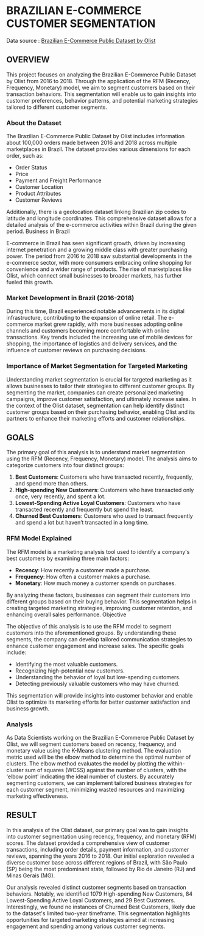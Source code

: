 # BRAZILIAN E-COMMERCE CUSTOMER SEGMENTATION
Data source : [Brazilian E-Commerce Public Dataset by Olist](https://www.kaggle.com/datasets/olistbr/brazilian-ecommerce/data)

## OVERVIEW

This project focuses on analyzing the Brazilian E-Commerce Public Dataset by Olist from 2016 to 2018. Through the application of the RFM (Recency, Frequency, Monetary) model, we aim to segment customers based on their transaction behaviors. This segmentation will enable us to gain insights into customer preferences, behavior patterns, and potential marketing strategies tailored to different customer segments.

### About the Dataset

The Brazilian E-Commerce Public Dataset by Olist includes information about 100,000 orders made between 2016 and 2018 across multiple marketplaces in Brazil. The dataset provides various dimensions for each order, such as:

* Order Status
* Price
* Payment and Freight Performance
* Customer Location
* Product Attributes
* Customer Reviews

Additionally, there is a geolocation dataset linking Brazilian zip codes to latitude and longitude coordinates. This comprehensive dataset allows for a detailed analysis of the e-commerce activities within Brazil during the given period.
Business in Brazil

E-commerce in Brazil has seen significant growth, driven by increasing internet penetration and a growing middle class with greater purchasing power. The period from 2016 to 2018 saw substantial developments in the e-commerce sector, with more consumers embracing online shopping for convenience and a wider range of products. The rise of marketplaces like Olist, which connect small businesses to broader markets, has further fueled this growth.

### Market Development in Brazil (2016-2018)

During this time, Brazil experienced notable advancements in its digital infrastructure, contributing to the expansion of online retail. The e-commerce market grew rapidly, with more businesses adopting online channels and customers becoming more comfortable with online transactions. Key trends included the increasing use of mobile devices for shopping, the importance of logistics and delivery services, and the influence of customer reviews on purchasing decisions.

### Importance of Market Segmentation for Targeted Marketing

Understanding market segmentation is crucial for targeted marketing as it allows businesses to tailor their strategies to different customer groups. By segmenting the market, companies can create personalized marketing campaigns, improve customer satisfaction, and ultimately increase sales. In the context of the Olist dataset, segmentation can help identify distinct customer groups based on their purchasing behavior, enabling Olist and its partners to enhance their marketing efforts and customer relationships.

## GOALS

The primary goal of this analysis is to understand market segmentation using the RFM (Recency, Frequency, Monetary) model. The analysis aims to categorize customers into four distinct groups:

1. **Best Customers**: Customers who have transacted recently, frequently, and spend more than others.
2. **High-spending New Customers**: Customers who have transacted only once, very recently, and spent a lot.
3. **Lowest-Spending Active Loyal Customers**: Customers who have transacted recently and frequently but spend the least.
4. **Churned Best Customers**: Customers who used to transact frequently and spend a lot but haven’t transacted in a long time.

### RFM Model Explained

The RFM model is a marketing analysis tool used to identify a company's best customers by examining three main factors:

* **Recency**: How recently a customer made a purchase.
* **Frequency**: How often a customer makes a purchase.
* **Monetary**: How much money a customer spends on purchases.

By analyzing these factors, businesses can segment their customers into different groups based on their buying behavior. This segmentation helps in creating targeted marketing strategies, improving customer retention, and enhancing overall sales performance.
Objective

The objective of this analysis is to use the RFM model to segment customers into the aforementioned groups. By understanding these segments, the company can develop tailored communication strategies to enhance customer engagement and increase sales. The specific goals include:

* Identifying the most valuable customers.
* Recognizing high-potential new customers.
* Understanding the behavior of loyal but low-spending customers.
* Detecting previously valuable customers who may have churned.

This segmentation will provide insights into customer behavior and enable Olist to optimize its marketing efforts for better customer satisfaction and business growth.

### Analysis 
As Data Scientists working on the Brazilian E-Commerce Public Dataset by Olist, we will segment customers based on recency, frequency, and monetary value using the K-Means clustering method. The evaluation metric used will be the elbow method to determine the optimal number of clusters. The elbow method evaluates the model by plotting the within-cluster sum of squares (WCSS) against the number of clusters, with the 'elbow point' indicating the ideal number of clusters. By accurately segmenting customers, we can implement tailored business strategies for each customer segment, minimizing wasted resources and maximizing marketing effectiveness.

## RESULT

In this analysis of the Olist dataset, our primary goal was to gain insights into customer segmentation using recency, frequency, and monetary (RFM) scores. The dataset provided a comprehensive view of customer transactions, including order details, payment information, and customer reviews, spanning the years 2016 to 2018. Our initial exploration revealed a diverse customer base across different regions of Brazil, with São Paulo (SP) being the most predominant state, followed by Rio de Janeiro (RJ) and Minas Gerais (MG).

Our analysis revealed distinct customer segments based on transaction behaviors. Notably, we identified 1079 High-spending New Customers, 84 Lowest-Spending Active Loyal Customers, and 29 Best Customers. Interestingly, we found no instances of Churned Best Customers, likely due to the dataset's limited two-year timeframe. This segmentation highlights opportunities for targeted marketing strategies aimed at increasing engagement and spending among various customer segments.



